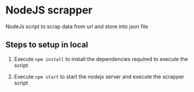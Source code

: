# NodeJS scrapper

NodeJs script to scrap data from url and store into json file

## Steps to setup in local

1. Execute `npm install` to install the dependencies required to execute the script

2. Execute `npm start` to start the nodejs server and execute the scrapper script
